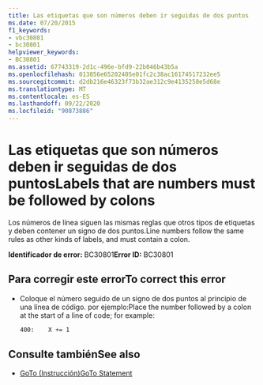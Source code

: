 ```yaml
---
title: Las etiquetas que son números deben ir seguidas de dos puntos
ms.date: 07/20/2015
f1_keywords:
- vbc30801
- bc30801
helpviewer_keywords:
- BC30801
ms.assetid: 67743319-2d1c-496e-bfd9-22b046b43b5a
ms.openlocfilehash: 013856e65202405e01fc2c38ac16174517232ee5
ms.sourcegitcommit: d2db216e46323f73b32ae312c9e4135258e5d68e
ms.translationtype: MT
ms.contentlocale: es-ES
ms.lasthandoff: 09/22/2020
ms.locfileid: "90873886"
---
```

# <a name="labels-that-are-numbers-must-be-followed-by-colons"></a><span data-ttu-id="5f8ee-102">Las etiquetas que son números deben ir seguidas de dos puntos</span><span class="sxs-lookup"><span data-stu-id="5f8ee-102">Labels that are numbers must be followed by colons</span></span>

<span data-ttu-id="5f8ee-103">Los números de línea siguen las mismas reglas que otros tipos de etiquetas y deben contener un signo de dos puntos.</span><span class="sxs-lookup"><span data-stu-id="5f8ee-103">Line numbers follow the same rules as other kinds of labels, and must contain a colon.</span></span>  
  
 <span data-ttu-id="5f8ee-104">**Identificador de error:** BC30801</span><span class="sxs-lookup"><span data-stu-id="5f8ee-104">**Error ID:** BC30801</span></span>  
  
## <a name="to-correct-this-error"></a><span data-ttu-id="5f8ee-105">Para corregir este error</span><span class="sxs-lookup"><span data-stu-id="5f8ee-105">To correct this error</span></span>  
  
- <span data-ttu-id="5f8ee-106">Coloque el número seguido de un signo de dos puntos al principio de una línea de código. por ejemplo:</span><span class="sxs-lookup"><span data-stu-id="5f8ee-106">Place the number followed by a colon at the start of a line of code; for example:</span></span>  
  
    ```vb  
    400:    X += 1  
    ```  
  
## <a name="see-also"></a><span data-ttu-id="5f8ee-107">Consulte también</span><span class="sxs-lookup"><span data-stu-id="5f8ee-107">See also</span></span>

- [<span data-ttu-id="5f8ee-108">GoTo (Instrucción)</span><span class="sxs-lookup"><span data-stu-id="5f8ee-108">GoTo Statement</span></span>](../statements/goto-statement.md)
